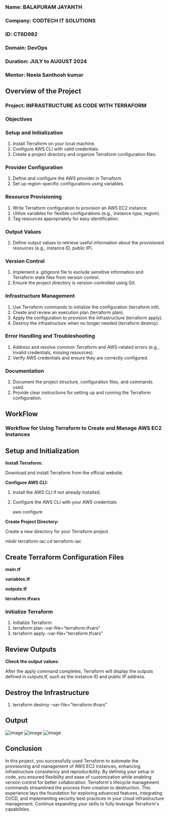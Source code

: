### **Name:** BALAPURAM JAYANTH
### **Company:** CODTECH IT SOLUTIONS
### **ID:** CT6D982
### **Domain:** DevOps
### **Duration:** JULY to AUGUST 2024
### **Mentor:** Neela Santhosh kumar

## Overview of the Project
### Project: INFRASTRUCTURE AS CODE WITH TERRAFORM
### Objectives
### **Setup and Initialization**

1. Install Terraform on your local machine.
2. Configure AWS CLI with valid credentials.
3. Create a project directory and organize Terraform configuration files.
   
### **Provider Configuration**

1. Define and configure the AWS provider in Terraform.
2. Set up region-specific configurations using variables.
### **Resource Provisioning**

1. Write Terraform configuration to provision an AWS EC2 instance.
2. Utilize variables for flexible configurations (e.g., instance type, region).
3. Tag resources appropriately for easy identification.
### **Output Values**

1. Define output values to retrieve useful information about the provisioned resources (e.g., instance ID, public IP).
   
### **Version Control**

1. Implement a .gitignore file to exclude sensitive information and Terraform state files from version control.
2. Ensure the project directory is version-controlled using Git.
   
### **Infrastructure Management**

1. Use Terraform commands to initialize the configuration (terraform init).
2. Create and review an execution plan (terraform plan).
3. Apply the configuration to provision the infrastructure (terraform apply).
4. Destroy the infrastructure when no longer needed (terraform destroy).
### **Error Handling and Troubleshooting**
1. Address and resolve common Terraform and AWS-related errors (e.g., invalid credentials, missing resources).
2. Verify AWS credentials and ensure they are correctly configured.
### **Documentation**

1. Document the project structure, configuration files, and commands used.
2. Provide clear instructions for setting up and running the Terraform configuration.

## WorkFlow
### Workflow for Using Terraform to Create and Manage AWS EC2 Instances
## **Setup and Initialization**

**Install Terraform:**

Download and install Terraform from the official website.

**Configure AWS CLI:**

1. Install the AWS CLI if not already installed.
2. Configure the AWS CLI with your AWS credentials

   aws configure

**Create Project Directory:**

Create a new directory for your Terraform project


mkdir terraform-iac
cd terraform-iac



## **Create Terraform Configuration Files**

**main.tf**

**variables.tf**

**outputs.tf**

**terraform.tfvars**

### Initialize Terraform
1. Initialize Terraform
2. terraform plan -var-file="terraform.tfvars"
3. terraform apply -var-file="terraform.tfvars"
## Review Outputs
**Check the output values:**

After the apply command completes, Terraform will display the outputs defined in outputs.tf, such as the instance ID and public IP address.

## Destroy the Infrastructure
1. terraform destroy -var-file="terraform.tfvars"

## Output
![image](https://github.com/user-attachments/assets/3fb2e360-e088-4c5b-a99b-b6ed131774d7)
![image](https://github.com/user-attachments/assets/0580914f-23dd-4cde-9bba-271edc5655e9)
![image](https://github.com/user-attachments/assets/aadb700e-d5b3-4d2a-925b-3f27e7f78dcb)

## Conclusion
In this project, you successfully used Terraform to automate the provisioning and management of AWS EC2 instances, enhancing infrastructure consistency and reproducibility. By defining your setup in code, you ensured flexibility and ease of customization while enabling version control for better collaboration. Terraform's lifecycle management commands streamlined the process from creation to destruction. This experience lays the foundation for exploring advanced features, integrating CI/CD, and implementing security best practices in your cloud infrastructure management. Continue expanding your skills to fully leverage Terraform's capabilities.





